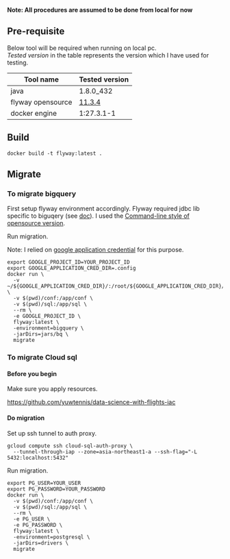 **Note: All procedures are assumed to be done from local for now**

## Pre-requisite

Below tool will be required when running on local pc.  
_Tested version_ in the table represents the version which I have used for testing.

| Tool name         | Tested version                                                |
|-------------------|---------------------------------------------------------------|
| java              | 1.8.0_432                                                     |
| flyway opensource | [11.3.4](https://github.com/flyway/flyway/tree/flyway-11.3.4) |
| docker engine     | 1:27.3.1-1                                                    |

## Build

```shell
docker build -t flyway:latest .
```

## Migrate

### To migrate bigquery

First setup flyway environment accordingly. Flyway required jdbc lib specific to biguqery (see [doc](https://documentation.red-gate.com/fd/google-bigquery-277579314.html)).
I used the [Command-line style of opensource version](https://documentation.red-gate.com/flyway/getting-started-with-flyway/quickstart-guides/quickstart-command-line).

Run migration.

Note: I relied on [google application credential](https://cloud.google.com/docs/authentication/application-default-credentials) for this purpose.

```shell
export GOOGLE_PROJECT_ID=YOUR_PROJECT_ID
export GOOGLE_APPLICATION_CRED_DIR=.config
docker run \
  -v ~/${GOOGLE_APPLICATION_CRED_DIR}/:/root/${GOOGLE_APPLICATION_CRED_DIR}/ \
  -v $(pwd)/conf:/app/conf \
  -v $(pwd)/sql:/app/sql \
  --rm \
  -e GOOGLE_PROJECT_ID \
  flyway:latest \
  -environment=bigquery \
  -jarDirs=jars/bq \
  migrate
```

### To migrate Cloud sql

#### Before you begin

Make sure you apply resources.

https://github.com/yuwtennis/data-science-with-flights-iac

#### Do migration

Set up ssh tunnel to auth proxy.

```shell
gcloud compute ssh cloud-sql-auth-proxy \
  --tunnel-through-iap --zone=asia-northeast1-a --ssh-flag="-L 5432:localhost:5432"
```

Run migration.
```shell
export PG_USER=YOUR_USER
export PG_PASSWORD=YOUR_PASSWORD
docker run \
  -v $(pwd)/conf:/app/conf \
  -v $(pwd)/sql:/app/sql \
  --rm \
  -e PG_USER \
  -e PG_PASSWORD \
  flyway:latest \
  -environment=postgresql \
  -jarDirs=drivers \
  migrate
```